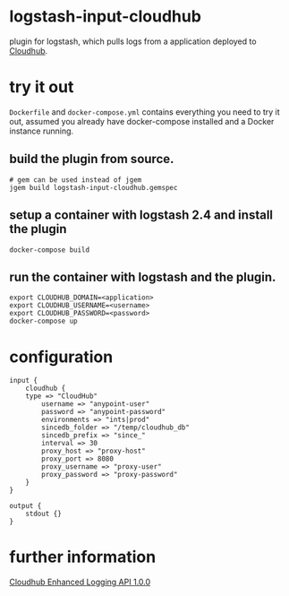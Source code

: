 # logstash-input-cloudhub
plugin for logstash, which pulls logs from a application deployed to [Cloudhub](anypoint.mulesoft.com/cloudhub).

# try it out
`Dockerfile` and `docker-compose.yml` contains everything you need to try it out, assumed you already have docker-compose installed and a Docker instance running.

## build the plugin from source.
```
# gem can be used instead of jgem
jgem build logstash-input-cloudhub.gemspec
```

## setup a container with logstash 2.4 and install the plugin
```
docker-compose build
```

## run the container with logstash and the plugin.
```
export CLOUDHUB_DOMAIN=<application>
export CLOUDHUB_USERNAME=<username>
export CLOUDHUB_PASSWORD=<password> 
docker-compose up
```

# configuration

```
input {
	cloudhub { 
	type => "CloudHub"
        username => "anypoint-user" 
        password => "anypoint-password"
        environments => "ints|prod"
        sincedb_folder => "/temp/cloudhub_db"
        sincedb_prefix => "since_"
        interval => 30
        proxy_host => "proxy-host"
        proxy_port => 8080
        proxy_username => "proxy-user"
        proxy_password => "proxy-password"
	}
}

output { 
    stdout {} 
}
```

# further information
[Cloudhub Enhanced Logging API 1.0.0](https://anypoint.mulesoft.com/apiplatform/anypoint-platform/#/portals/organizations/68ef9520-24e9-4cf2-b2f5-620025690913/apis/34348/versions/35742/pages/49591)
